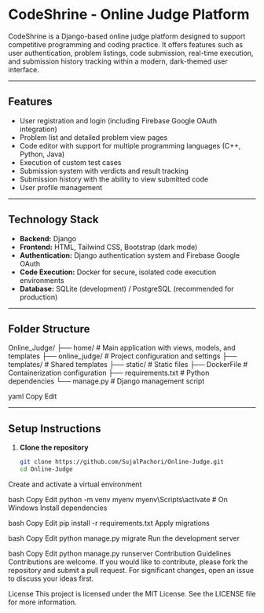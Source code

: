 # CodeShrine - Online Judge Platform

CodeShrine is a Django-based online judge platform designed to support competitive programming and coding practice. It offers features such as user authentication, problem listings, code submission, real-time execution, and submission history tracking within a modern, dark-themed user interface.

---

## Features

- User registration and login (including Firebase Google OAuth integration)
- Problem list and detailed problem view pages
- Code editor with support for multiple programming languages (C++, Python, Java)
- Execution of custom test cases
- Submission system with verdicts and result tracking
- Submission history with the ability to view submitted code
- User profile management

---

## Technology Stack

- **Backend:** Django
- **Frontend:** HTML, Tailwind CSS, Bootstrap (dark mode)
- **Authentication:** Django authentication system and Firebase Google OAuth
- **Code Execution:** Docker for secure, isolated code execution environments
- **Database:** SQLite (development) / PostgreSQL (recommended for production)

---

## Folder Structure
Online_Judge/
├── home/ # Main application with views, models, and templates
├── online_judge/ # Project configuration and settings
├── templates/ # Shared templates
├── static/ # Static files
├── DockerFile # Containerization configuration
├── requirements.txt # Python dependencies
└── manage.py # Django management script

yaml
Copy
Edit

---

## Setup Instructions

1. **Clone the repository**
   ```bash
   git clone https://github.com/SujalPachori/Online-Judge.git
   cd Online-Judge
Create and activate a virtual environment

bash
Copy
Edit
python -m venv myenv
myenv\Scripts\activate  # On Windows
Install dependencies

bash
Copy
Edit
pip install -r requirements.txt
Apply migrations

bash
Copy
Edit
python manage.py migrate
Run the development server

bash
Copy
Edit
python manage.py runserver
Contribution Guidelines
Contributions are welcome. If you would like to contribute, please fork the repository and submit a pull request. For significant changes, open an issue to discuss your ideas first.

License
This project is licensed under the MIT License. See the LICENSE file for more information.


